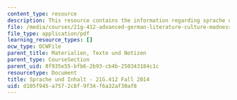 ```yaml
---
content_type: resource
description: This resource contains the information regarding sprache und inhalt.
file: /media/courses/21g-412-advanced-german-literature-culture-madness-murder-mysteries-fall-2014/d105f945a7572c8f9f34f6a32af30af8_MIT21G_412F14_Wk2-3_Spr_u.pdf
file_type: application/pdf
learning_resource_types: []
ocw_type: OCWFile
parent_title: Materialien, Texte und Notizen
parent_type: CourseSection
parent_uid: 8f935e55-bfb6-2b93-cb4b-250343184c1c
resourcetype: Document
title: Sprache und Inhalt - 21G.412 Fall 2014
uid: d105f945-a757-2c8f-9f34-f6a32af30af8
---
```

